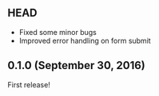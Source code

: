 ## HEAD
- Fixed some minor bugs
- Improved error handling on form submit

## 0.1.0 (September 30, 2016)

First release!